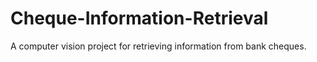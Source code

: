 # Cheque-Information-Retrieval
A computer vision project for retrieving information from bank cheques.
